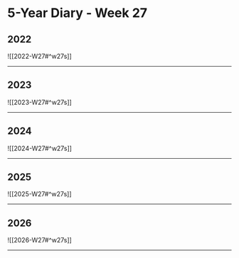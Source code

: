 # 5-Year Diary - Week 27

## 2022
![[2022-W27#^w27s]]

---
## 2023
![[2023-W27#^w27s]]

---
## 2024
![[2024-W27#^w27s]]

---
## 2025
![[2025-W27#^w27s]]

---
## 2026
![[2026-W27#^w27s]]

---